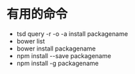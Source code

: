 # 有用的命令
* tsd query -r -o -a install packagename
* bower list
* bower install packagename
* npm install --save packagename
* npm install -g packagename